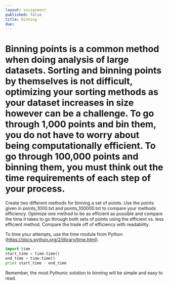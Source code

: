 ```yaml
---
layout: assignment
published: false
title: Binning
due: 
---
```


# Binning points is a common method when doing analysis of large datasets.  Sorting and binning points by themselves is not difficult, optimizing your sorting methods as your dataset increases in size however can be a challenge.  To go through 1,000 points and bin them, you do not have to worry about being computationally efficient.  To go through 100,000 points and binning them, you must think out the time requirements of each step of your process.

Create two different methods for binning a set of points.  Use the points given in points_1000.txt and points_100000.txt to compare your methods efficiency.  Optimize one method to be as efficient as possible and compare the time it takes to go through both sets of points using the efficient vs. less efficient method.  Compare the trade off of efficiency with readability.

To time your attempts, use the time module from Python (https://docs.python.org/2/library/time.html).
~~~ python
import time
start_time = time.time()
end_time = time.time()
print start_time - end_time
~~~


Remember, the most Pythonic solution to binning will be simple and easy to read.



